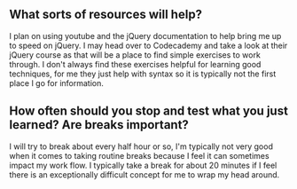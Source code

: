 ## What sorts of resources will help?
I plan on using youtube and the jQuery documentation to help bring me up to speed on jQuery. I may head over to Codecademy and take a look at their jQuery course as that will be a place to find simple exercises to work through. I don't always find these exercises helpful for learning good techniques, for me they just help with syntax so it is typically not the first place I go for information.

## How often should you stop and test what you just learned? Are breaks important?
I will try to break about every half hour or so, I'm typically not very good when it comes to taking routine breaks because I feel it can sometimes impact my work flow. I typically take a break for about 20 minutes if I feel there is an exceptionally difficult concept for me to wrap my head around.
